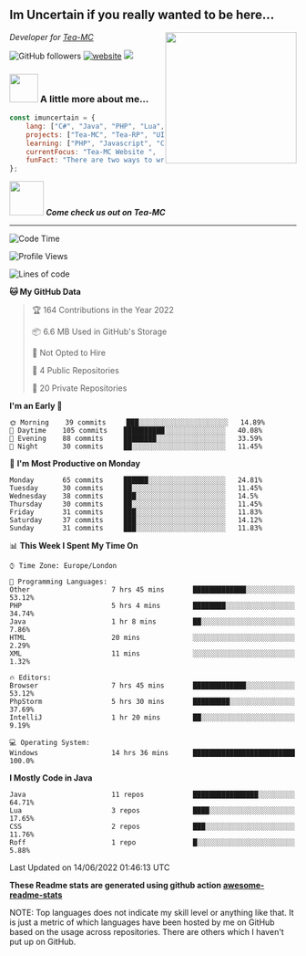 <h2>Im Uncertain if you really wanted to be here...</h2>
<img align='right' src="https://media.giphy.com/media/M9gbBd9nbDrOTu1Mqx/giphy.gif" width="230">
<p><em>Developer for <a href="https://tea-mc.com/">Tea-MC
</a>
</em></p>

![GitHub followers](https://img.shields.io/github/followers/imuncertain?label=Follow&style=social)
[![website](https://img.shields.io/badge/Website-46a2f1.svg?&style=flat-square&logo=Google-Chrome&logoColor=white&link=https://anmolsingh.me/)](https://tea-mc.com/)
![](https://visitor-badge.glitch.me/badge?page_id=imuncertain.imuncertain)

### <img src="https://clipartix.com/wp-content/uploads/2018/03/thinking-gif-2018-36.gif" width="50"> A little more about me...  

```javascript
const imuncertain = {
    lang: ["C#", "Java", "PHP", "Lua", "Javascript"],
    projects: ["Tea-MC", "Tea-RP", "UINC", "Life"],
    learning: ["PHP", "Javascript", "CSS"],
    currentFocus: "Tea-MC Website ",
    funFact: "There are two ways to write error-free programs; only the third one works"
};
```

<img src="https://tea-mc.com//assets/imgs/logo.png" width="60"> <em><b>Come check us out on Tea-MC</b></em>

---
<!--START_SECTION:waka-->
![Code Time](http://img.shields.io/badge/Code%20Time-0%20secs-blue)

![Profile Views](http://img.shields.io/badge/Profile%20Views-27-blue)

![Lines of code](https://img.shields.io/badge/From%20Hello%20World%20I%27ve%20Written-3%20Million%20lines%20of%20code-blue)

**🐱 My GitHub Data** 

> 🏆 164 Contributions in the Year 2022
 > 
> 📦 6.6 MB Used in GitHub's Storage 
 > 
> 🚫 Not Opted to Hire
 > 
> 📜 4 Public Repositories 
 > 
> 🔑 20 Private Repositories  
 > 
**I'm an Early 🐤** 

```text
🌞 Morning    39 commits     ███░░░░░░░░░░░░░░░░░░░░░░   14.89% 
🌆 Daytime    105 commits    ██████████░░░░░░░░░░░░░░░   40.08% 
🌃 Evening    88 commits     ████████░░░░░░░░░░░░░░░░░   33.59% 
🌙 Night      30 commits     ██░░░░░░░░░░░░░░░░░░░░░░░   11.45%

```
📅 **I'm Most Productive on Monday** 

```text
Monday       65 commits     ██████░░░░░░░░░░░░░░░░░░░   24.81% 
Tuesday      30 commits     ██░░░░░░░░░░░░░░░░░░░░░░░   11.45% 
Wednesday    38 commits     ███░░░░░░░░░░░░░░░░░░░░░░   14.5% 
Thursday     30 commits     ██░░░░░░░░░░░░░░░░░░░░░░░   11.45% 
Friday       31 commits     ███░░░░░░░░░░░░░░░░░░░░░░   11.83% 
Saturday     37 commits     ███░░░░░░░░░░░░░░░░░░░░░░   14.12% 
Sunday       31 commits     ███░░░░░░░░░░░░░░░░░░░░░░   11.83%

```


📊 **This Week I Spent My Time On** 

```text
⌚︎ Time Zone: Europe/London

💬 Programming Languages: 
Other                    7 hrs 45 mins       █████████████░░░░░░░░░░░░   53.12% 
PHP                      5 hrs 4 mins        ████████░░░░░░░░░░░░░░░░░   34.74% 
Java                     1 hr 8 mins         ██░░░░░░░░░░░░░░░░░░░░░░░   7.86% 
HTML                     20 mins             ░░░░░░░░░░░░░░░░░░░░░░░░░   2.29% 
XML                      11 mins             ░░░░░░░░░░░░░░░░░░░░░░░░░   1.32%

🔥 Editors: 
Browser                  7 hrs 45 mins       █████████████░░░░░░░░░░░░   53.12% 
PhpStorm                 5 hrs 30 mins       █████████░░░░░░░░░░░░░░░░   37.69% 
IntelliJ                 1 hr 20 mins        ██░░░░░░░░░░░░░░░░░░░░░░░   9.19%

💻 Operating System: 
Windows                  14 hrs 36 mins      █████████████████████████   100.0%

```

**I Mostly Code in Java** 

```text
Java                     11 repos            ████████████████░░░░░░░░░   64.71% 
Lua                      3 repos             ████░░░░░░░░░░░░░░░░░░░░░   17.65% 
CSS                      2 repos             ███░░░░░░░░░░░░░░░░░░░░░░   11.76% 
Roff                     1 repo              █░░░░░░░░░░░░░░░░░░░░░░░░   5.88%

```



 Last Updated on 14/06/2022 01:46:13 UTC
<!--END_SECTION:waka-->

**These Readme stats are generated using github action [awesome-readme-stats](https://github.com/anmol098/waka-readme-stats)**

NOTE: Top languages does not indicate my skill level or anything like that. It is just a metric of which languages have been hosted by me on GitHub based on the usage across repositories. There are others which I haven't put up on GitHub.
<!--stackedit_data:
eyJoaXN0b3J5IjpbMTI2NjU1ODI4OCwtMTU1MDQ0NTAwOSwtMT
YyMTcyNTA5XX0=
-->
